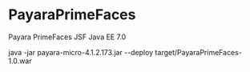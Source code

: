 # PayaraPrimeFaces
Payara PrimeFaces JSF Java EE 7.0  


java -jar payara-micro-4.1.2.173.jar --deploy target/PayaraPrimeFaces-1.0.war  




